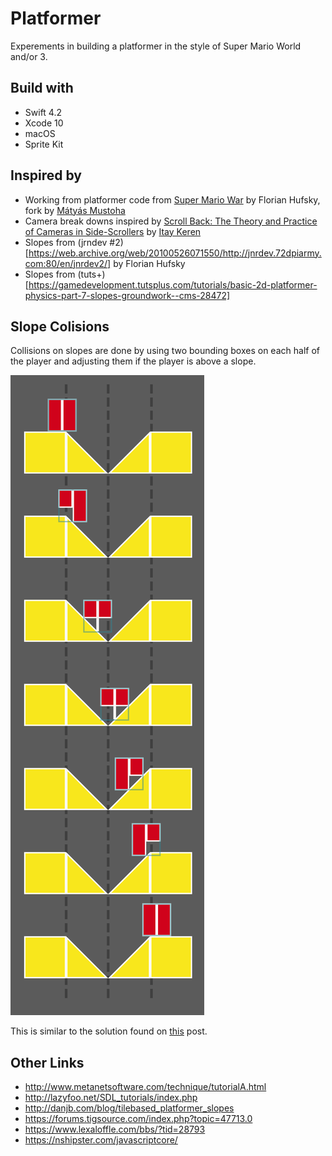 # Platformer

Experements in building a platformer in the style of Super Mario World and/or 3.

## Build with

- Swift 4.2
- Xcode 10
- macOS
- Sprite Kit

## Inspired by

- Working from platformer code from [Super Mario War](https://github.com/mmatyas/supermariowar) by Florian Hufsky, fork by [Mátyás Mustoha](http://mmatyas.github.io/)
- Camera break downs inspired by [Scroll Back: The Theory and Practice of Cameras in Side-Scrollers](http://www.gamasutra.com/blogs/ItayKeren/20150511/243083/Scroll_Back_The_Theory_and_Practice_of_Cameras_in_SideScrollers.php) by [Itay Keren](https://twitter.com/itayke)
- Slopes from (jrndev #2)[https://web.archive.org/web/20100526071550/http://jnrdev.72dpiarmy.com:80/en/jnrdev2/] by Florian Hufsky
- Slopes from (tuts+)[https://gamedevelopment.tutsplus.com/tutorials/basic-2d-platformer-physics-part-7-slopes-groundwork--cms-28472]

## Slope Colisions

Collisions on slopes are done by using two bounding boxes on each half of the player and adjusting them if the player is above a slope.

![Adjusting Bounding Box Slope Collision](images/adjustingBoundingBoxSlopeCollision.png "Logo Title Text 1")

This is similar to the solution found on [this](https://forums.tigsource.com/index.php?topic=47713.msg1135390#msg1135390) post.

## Other Links

- http://www.metanetsoftware.com/technique/tutorialA.html
- http://lazyfoo.net/SDL_tutorials/index.php
- http://danjb.com/blog/tilebased_platformer_slopes
- https://forums.tigsource.com/index.php?topic=47713.0
- https://www.lexaloffle.com/bbs/?tid=28793
- https://nshipster.com/javascriptcore/
